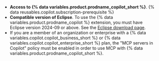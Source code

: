 * **Access to {% data variables.product.prodname_copilot_short %}**. {% data reusables.copilot.subscription-prerequisite %}
* **Compatible version of Eclipse**. To use the {% data variables.product.prodname_copilot %} extension, you must have Eclipse version 2024-09 or above. See the [Eclipse download page](https://www.eclipse.org/downloads/packages/).
* If you are a member of an organization or enterprise with a {% data variables.copilot.copilot_business_short %} or {% data variables.copilot.copilot_enterprise_short %} plan, the "MCP servers in Copilot" policy must be enabled in order to use MCP with {% data variables.product.prodname_copilot_short %}.

